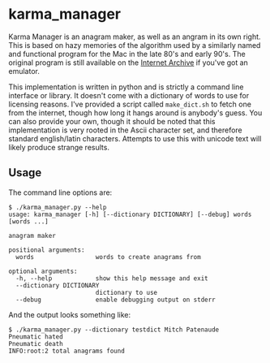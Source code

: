 # karma_manager

Karma Manager is an anagram maker, as well as an angram in its own right.  This is based on hazy memories of the algorithm used by a similarly
named and functional program for the Mac in the late 80's and early 90's.  The original program is still available on the 
[Internet Archive](https://archive.org/details/MacintoshSharewareGamesK) if you've got an emulator.  

This implementation is written in python and is strictly a command line interface or library.  It doesn't come with a dictionary of words to use
for licensing reasons.  I've provided a script called `make_dict.sh` to fetch one from the internet, though how long it hangs around is anybody's
guess.  You can also provide your own, though it should be noted that this implementation is very rooted in the Ascii character set, and therefore 
standard english/latin characters.  Attempts to use this with unicode text will likely produce strange results.

## Usage
The command line options are:
```
$ ./karma_manager.py --help
usage: karma_manager [-h] [--dictionary DICTIONARY] [--debug] words [words ...]

anagram maker

positional arguments:
  words                 words to create anagrams from

optional arguments:
  -h, --help            show this help message and exit
  --dictionary DICTIONARY
                        dictionary to use
  --debug               enable debugging output on stderr
```

And the output looks something like:
```
$ ./karma_manager.py --dictionary testdict Mitch Patenaude
Pneumatic hated
Pneumatic death
INFO:root:2 total anagrams found
```
